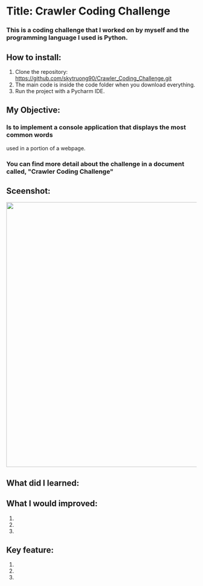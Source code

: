 # Title: Crawler Coding Challenge
### This is a coding challenge that I worked on by myself and the programming language I used is Python. 

## How to install:
1. Clone the repository: https://github.com/skytruong90/Crawler_Coding_Challenge.git
2. The main code is inside the code folder when you download everything.
3. Run the project with a Pycharm IDE.

## My Objective: 
### Is to implement a console application that displays the most common words
used in a portion of a webpage.

### You can find more detail about the challenge in a document called, "Crawler Coding Challenge"

## Sceenshot:
<img src= "" width="700">

## What did I learned:


## What I would improved:
1. 
2. 
3. 

## Key feature:
1. 
2. 
3.
